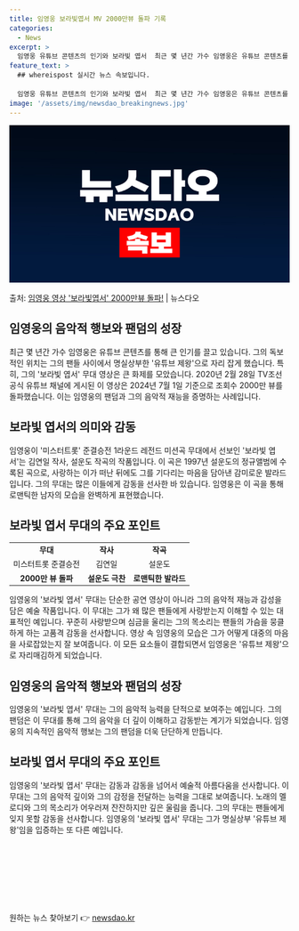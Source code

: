 ```yaml
---
title: 임영웅 보라빛엽서 MV 2000만뷰 돌파 기록
categories:
  - News
excerpt: >
  임영웅 유튜브 콘텐츠의 인기와 보라빛 엽서  최근 몇 년간 가수 임영웅은 유튜브 콘텐츠를 통해 큰 인기를 끌…
feature_text: >
  ## whereispost 실시간 뉴스 속보입니다.

  임영웅 유튜브 콘텐츠의 인기와 보라빛 엽서  최근 몇 년간 가수 임영웅은 유튜브 콘텐츠를 통해 큰 인기를 끌…
image: '/assets/img/newsdao_breakingnews.jpg'
---
```


![뉴스다오 속보](/assets/img/newsdao_breakingnews.jpg)

<p>출처: <a href="https://newsdao.kr/4614" rel="dofollow">임영웅 영상 '보라빛엽서' 2000만뷰 돌파!</a> | 뉴스다오</p>

<h2 data-ke-size="size26">임영웅의 음악적 행보와 팬덤의 성장</h2>
<p data-ke-size="size16">최근 몇 년간 가수 임영웅은 유튜브 콘텐츠를 통해 큰 인기를 끌고 있습니다. 그의 독보적인 위치는 그의 팬들 사이에서 명실상부한 '유튜브 제왕'으로 자리 잡게 했습니다. 특히, 그의 '보라빛 엽서' 무대 영상은 큰 화제를 모았습니다. 2020년 2월 28일 TV조선 공식 유튜브 채널에 게시된 이 영상은 2024년 7월 1일 기준으로 조회수 2000만 뷰를 돌파했습니다. 이는 임영웅의 팬덤과 그의 음악적 재능을 증명하는 사례입니다.</p>

<h2 data-ke-size="size26">보라빛 엽서의 의미와 감동</h2>
<p data-ke-size="size16">임영웅이 '미스터트롯' 준결승전 1라운드 레전드 미션곡 무대에서 선보인 '보라빛 엽서'는 김연일 작사, 설운도 작곡의 작품입니다. 이 곡은 1997년 설운도의 정규앨범에 수록된 곡으로, 사랑하는 이가 떠난 뒤에도 그를 기다리는 마음을 담아낸 감미로운 발라드입니다. 그의 무대는 많은 이들에게 감동을 선사한 바 있습니다. 임영웅은 이 곡을 통해 로맨틱한 남자의 모습을 완벽하게 표현했습니다.</p>

<h2 data-ke-size="size26">보라빛 엽서 무대의 주요 포인트</h2>
<table>
   <tbody>
      <tr>
         <td style="text-align: center; height: 17px;"><b>무대</b></td>
         <td style="text-align: center; height: 17px;"><b>작사</b></td>
         <td style="text-align: center; height: 17px;"><b>작곡</b></td>
      </tr>
      <tr>
         <td style="text-align: center; height: 17px;">미스터트롯 준결승전</td>
         <td style="text-align: center; height: 17px;">김연일</td>
         <td style="text-align: center; height: 17px;">설운도</td>
      </tr>
      <tr>
         <td style="text-align: center; height: 17px;"><b>2000만 뷰 돌파</b></td>
         <td style="text-align: center; height: 17px;"><b>설운도 극찬</b></td>
         <td style="text-align: center; height: 17px;"><b>로맨틱한 발라드</b></td>
      </tr>
   </tbody>
</table>
<p data-ke-size="size16">임영웅의 '보라빛 엽서' 무대는 단순한 공연 영상이 아니라 그의 음악적 재능과 감성을 담은 예술 작품입니다. 이 무대는 그가 왜 많은 팬들에게 사랑받는지 이해할 수 있는 대표적인 예입니다. 꾸준히 사랑받으며 심금을 울리는 그의 목소리는 팬들의 가슴을 뭉클하게 하는 고품격 감동을 선사합니다. 영상 속 임영웅의 모습은 그가 어떻게 대중의 마음을 사로잡았는지 잘 보여줍니다. 이 모든 요소들이 결합되면서 임영웅은 '유튜브 제왕'으로 자리매김하게 되었습니다.</p>

<h2 data-ke-size="size26">임영웅의 음악적 행보와 팬덤의 성장</h2>
<p data-ke-size="size16">임영웅의 '보라빛 엽서' 무대는 그의 음악적 능력을 단적으로 보여주는 예입니다. 그의 팬덤은 이 무대를 통해 그의 음악을 더 깊이 이해하고 감동받는 계기가 되었습니다. 임영웅의 지속적인 음악적 행보는 그의 팬덤을 더욱 단단하게 만듭니다.</p>

<h2 data-ke-size="size26">보라빛 엽서 무대의 주요 포인트</h2>
<p data-ke-size="size16">임영웅의 '보라빛 엽서' 무대는 감동과 감동을 넘어서 예술적 아름다움을 선사합니다. 이 무대는 그의 음악적 깊이와 그의 감정을 전달하는 능력을 그대로 보여줍니다. 노래의 멜로디와 그의 목소리가 어우러져 잔잔하지만 깊은 울림을 줍니다. 그의 무대는 팬들에게 잊지 못할 감동을 선사합니다. 임영웅의 '보라빛 엽서' 무대는 그가 명실상부 '유튜브 제왕'임을 입증하는 또 다른 예입니다.</p>
<p data-ke-size="size16">&nbsp;</p>
<p data-ke-size="size16">&nbsp;</p>
<p data-ke-size="size16">&nbsp;</p>
<p data-ke-size="size16">&nbsp;</p> 

원하는 뉴스 찾아보기 👉 <a href="https://newsdao.kr" rel="dofollow">newsdao.kr</a>


